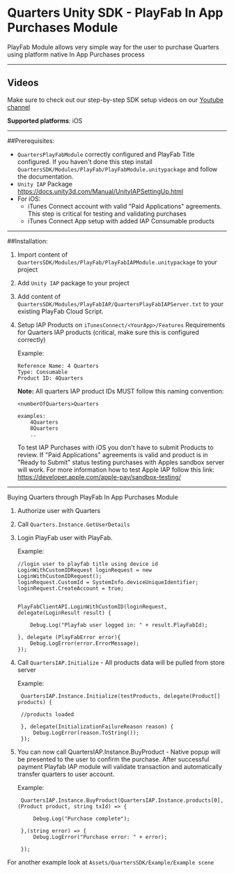 # Quarters Unity SDK - PlayFab In App Purchases Module

PlayFab Module allows very simple way for the user to purchase Quarters using platform native In App Purchases process

---

## Videos
Make sure to check out our step-by-step SDK setup videos on our [Youtube channel](https://www.youtube.com/channel/UCLo7viliyZV7p_GxOZf_MMw/playlists)

**Supported platforms**: iOS

---

##Prerequisites:
* `QuartersPlayFabModule` correctly configured and PlayFab Title configured. If you haven't done this step install `QuartersSDK/Modules/PlayFab/PlayFabModule.unitypackage` and follow the documentation.
* `Unity IAP` Package https://docs.unity3d.com/Manual/UnityIAPSettingUp.html
* For iOS:
    - iTunes Connect account with valid "Paid Applications" agreements. This step is critical for testing and validating purchases
    - iTunes Connect App setup with added IAP Consumable products


---


##Installation:
1.  Import content of `QuartersSDK/Modules/PlayFab/PlayFabIAPModule.unitypackage` to your project
2.  Add `Unity IAP` package to your project
3.  Add content of `QuartersSDK/Modules/PlayFabIAP/QuartersPlayFabIAPServer.txt` to your existing PlayFab Cloud Script.
4.  Setup IAP Products on `iTunesConnect/<YourApp>/Features`
    Requirements for Quarters IAP products (critical, make sure this is configured correctly)

    Example:
    ```
    Reference Name: 4 Quarters
    Type: Consumable
    Product ID: 4Quarters
    ```

    **Note:** All quarters IAP product IDs MUST follow this naming convention:

        <numberOfQuarters>Quarters

        examples:
            4Quarters   
            8Quarters
            ..

    To test IAP Purchases with iOS you don't have to submit Products to review. If "Paid Applications" agreements is valid and product is in "Ready to Submit" status testing purchases
    with Apples sandbox server will work. For more information how to test Apple IAP follow this link: https://developer.apple.com/apple-pay/sandbox-testing/



---


Buying Quarters through PlayFab In App Purchases Module


1.  Authorize user with Quarters
2.  Call `Quarters.Instance.GetUserDetails`
3.  Login PlayFab user with PlayFab.

    Example:

        //login user to playfab title using device id
        LoginWithCustomIDRequest loginRequest = new LoginWithCustomIDRequest();
        loginRequest.CustomId = SystemInfo.deviceUniqueIdentifier;
        loginRequest.CreateAccount = true;


        PlayFabClientAPI.LoginWithCustomID(loginRequest, delegate(LoginResult result) {

            Debug.Log("Playfab user logged in: " + result.PlayFabId);

        }, delegate (PlayFabError error){
            Debug.LogError(error.ErrorMessage);
        });


3. Call `QuartersIAP.Initialize` - All products data will be pulled from store server

    Example:

        QuartersIAP.Instance.Initialize(testProducts, delegate(Product[] products) {

        //products loaded

        }, delegate(InitializationFailureReason reason) {
            Debug.LogError(reason.ToString());
        });



4. You can now call QuartersIAP.Instance.BuyProduct - Native popup will be presented to the user to confirm the purchase. After successful payment Playfab IAP module will validate transaction and
   automatically transfer quarters to user account.

    Example:

        QuartersIAP.Instance.BuyProduct(QuartersIAP.Instance.products[0], (Product product, string txId) => {

            Debug.Log("Purchase complete");

        },(string error) => {
            Debug.LogError("Purchase error: " + error);

        });



For another example look at `Assets/QuartersSDK/Example/Example scene`
